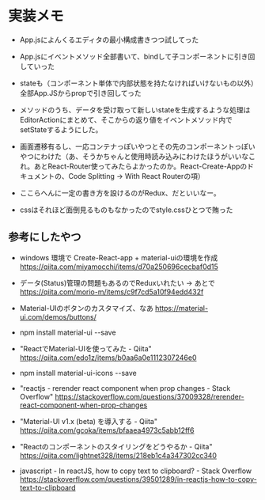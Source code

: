 # 実装メモ

* App.jsによんくるエディタの最小構成書きつつ試してった

* App.jsにイベントメソッド全部書いて、bindして子コンポーネントに引き回していった

* stateも（コンポーネント単体で内部状態を持たなければいけないもの以外）全部App.JSからpropで引き回してった

* メソッドのうち、データを受け取って新しいstateを生成するような処理はEditorActionにまとめて、そこからの返り値をイベントメソッド内でsetStateするようにした。

* 画面遷移有るし、一応コンテナっぽいやつとその先のコンポーネントっぽいやつにわけた（あ、そうかちゃんと使用時読み込みにわけたほうがいいなこれ。あとReact-Router使ってみたらよかったのか。React-Create-Appのドキュメントの、Code Splitting -> With React Routerの項）

* ここらへんに一定の書き方を設けるのがRedux、だといいなー。

* cssはそれほど面倒見るものもなかったのでstyle.cssひとつで賄った


## 参考にしたやつ

* windows 環境で Create-React-app + material-uiの環境を作成
https://qiita.com/miyamocchi/items/d70a250696cecbaf0d15

* データ(Status)管理の問題もあるのでReduxいれたい → あとで
https://qiita.com/morio-m/items/c9f7cd5a10f94edd432f

* Material-UIのボタンのカスタマイズ、なあ
https://material-ui.com/demos/buttons/

* npm install material-ui --save

* "ReactでMaterial-UIを使ってみた - Qiita"
https://qiita.com/edo1z/items/b0aa6a0e1112307246e0

* npm install material-ui-icons --save

* "reactjs - rerender react component when prop changes - Stack Overflow" https://stackoverflow.com/questions/37009328/rerender-react-component-when-prop-changes

* "Material-UI v1.x (beta) を導入する - Qiita"
https://qiita.com/gcoka/items/bfaaea4973c5abb12ff6

* "Reactのコンポーネントのスタイリングをどうやるか - Qiita"
https://qiita.com/lightnet328/items/218eb1c4a347302cc340

* javascript - In reactJS, how to copy text to clipboard? - Stack Overflow
https://stackoverflow.com/questions/39501289/in-reactjs-how-to-copy-text-to-clipboard

